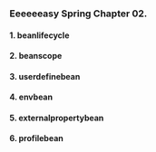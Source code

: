

### Eeeeeeasy Spring Chapter 02. 
#### 1. beanlifecycle
#### 2. beanscope
#### 3. userdefinebean
#### 4. envbean
#### 5. externalpropertybean
#### 6. profilebean 